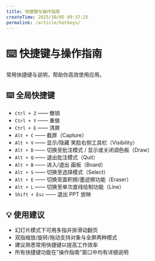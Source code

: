 ```yaml
---
title: 快捷键与操作指南
createTime: 2025/10/05 09:37:25
permalink: /article/hotkeys/
---
```

# ⌨️ 快捷键与操作指南

常用快捷键与说明，帮助你高效使用应用。

## ⌨️ 全局快捷键

- `Ctrl + Z` —— 撤销
- `Ctrl + Y` —— 重做
- `Ctrl + E` —— 清屏
- `Alt + C` —— 截屏（Capture）
- `Alt + V` —— 显示/隐藏 笑脸右侧工具栏（Visibility）
- `Alt + D` —— 切换至批注模式 / 显示或关闭调色板（Draw）
- `Alt + Q` —— 退出批注模式（Quit）
- `Alt + B` —— 进入/退出 画板（Board）
- `Alt + S` —— 切换至选择模式（Select）
- `Alt + E` —— 切换至面积擦/墨迹擦功能（Eraser）
- `Alt + L` —— 切换至单次直线绘制功能（Line）
- `Shift + Esc` —— 退出 PPT 放映

## 💡 使用建议

- 幻灯片模式下可用多指并排滑动翻页
- 双指缩放/旋转/拖动支持对象与全屏两种模式
- 建议熟悉常用快捷键以提高工作效率
- 所有快捷键功能在"操作指南"窗口中均有详细说明
